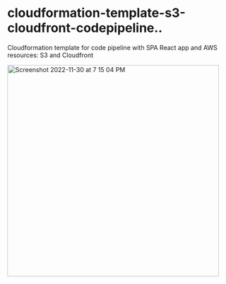 # cloudformation-template-s3-cloudfront-codepipeline..
Cloudformation template for code pipeline with SPA React app and AWS resources: S3 and Cloudfront

<img width="479" alt="Screenshot 2022-11-30 at 7 15 04 PM" src="https://user-images.githubusercontent.com/10393248/204957603-0073f95d-db53-4b0f-82cb-e55581c07144.png">

